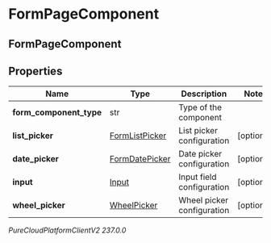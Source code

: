 # FormPageComponent

## FormPageComponent

## Properties

|Name | Type | Description | Notes|
|------------ | ------------- | ------------- | -------------|
| **form_component_type** | str | Type of the component | |
| **list_picker** | [FormListPicker](FormListPicker) | List picker configuration | [optional] |
| **date_picker** | [FormDatePicker](FormDatePicker) | Date picker configuration | [optional] |
| **input** | [Input](Input) | Input field configuration | [optional] |
| **wheel_picker** | [WheelPicker](WheelPicker) | Wheel picker configuration | [optional] |



_PureCloudPlatformClientV2 237.0.0_

